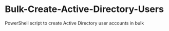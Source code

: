 # Bulk-Create-Active-Directory-Users
PowerShell script to create Active Directory user accounts in bulk
